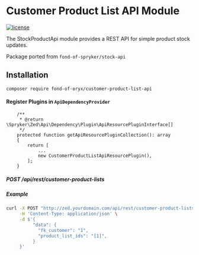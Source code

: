 # Customer Product List API Module
[![license](https://img.shields.io/github/license/mashape/apistatus.svg)](https://packagist.org/packages/fond-of-oryx/stock-product-api)

The StockProductApi module provides a REST API for simple product stock updates.

Package ported from `fond-of-spryker/stock-api`

## Installation

```
composer require fond-of-oryx/customer-product-list-api
```

#### Register Plugins in `ApiDependencyProvider`

```
    /**
     * @return \Spryker\Zed\Api\Dependency\Plugin\ApiResourcePluginInterface[]
     */
    protected function getApiResourcePluginCollection(): array
    {
        return [
            ...
            new CustomerProductListApiResourcePlugin(),
        ];
    }

```

##### POST /api/rest/customer-product-lists

##### Example

```sh
curl -X POST "http://zed.yourdomain.com/api/rest/customer-product-lists/" \
     -H 'Content-Type: application/json' \
     -d $'{
          "data": {
            "fk_customer": "1",
            "product_list_ids": "[1]",
          }
     }'
```
